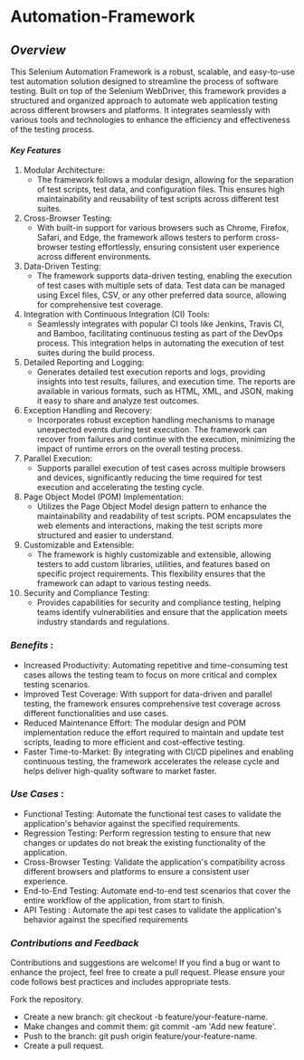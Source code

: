 # Automation-Framework
 
## _Overview_
This Selenium Automation Framework is a robust, scalable, and easy-to-use test automation solution designed to streamline the process of software testing. Built on top of the Selenium WebDriver, this framework provides a structured and organized approach to automate web application testing across different browsers and platforms. It integrates seamlessly with various tools and technologies to enhance the efficiency and effectiveness of the testing process.

#### _Key Features_
1. Modular Architecture:
    - The framework follows a modular design, allowing for the separation of test scripts, test data, and configuration files. This ensures high maintainability and reusability of test scripts across different test suites.
2. Cross-Browser Testing:
    - With built-in support for various browsers such as Chrome, Firefox, Safari, and Edge, the framework allows testers to perform cross-browser testing effortlessly, ensuring consistent user experience across different environments.
3. Data-Driven Testing:
    - The framework supports data-driven testing, enabling the execution of test cases with multiple sets of data. Test data can be managed using Excel files, CSV, or any other preferred data source, allowing for comprehensive test coverage.
4. Integration with Continuous Integration (CI) Tools:
    - Seamlessly integrates with popular CI tools like Jenkins, Travis CI, and Bamboo, facilitating continuous testing as part of the DevOps process. This integration helps in automating the execution of test suites during the build process.
5. Detailed Reporting and Logging:
    - Generates detailed test execution reports and logs, providing insights into test results, failures, and execution time. The reports are available in various formats, such as HTML, XML, and JSON, making it easy to share and analyze test outcomes.
6. Exception Handling and Recovery:
    - Incorporates robust exception handling mechanisms to manage unexpected events during test execution. The framework can recover from failures and continue with the execution, minimizing the impact of runtime errors on the overall testing process.
7. Parallel Execution:
    - Supports parallel execution of test cases across multiple browsers and devices, significantly reducing the time required for test execution and accelerating the testing cycle.
8. Page Object Model (POM) Implementation:
    - Utilizes the Page Object Model design pattern to enhance the maintainability and readability of test scripts. POM encapsulates the web elements and interactions, making the test scripts more structured and easier to understand.
9. Customizable and Extensible:
    - The framework is highly customizable and extensible, allowing testers to add custom libraries, utilities, and features based on specific project requirements. This flexibility ensures that the framework can adapt to various testing needs.
10.	Security and Compliance Testing:
    - Provides capabilities for security and compliance testing, helping teams identify vulnerabilities and ensure that the application meets industry standards and regulations.

### _Benefits_ :
- Increased Productivity: Automating repetitive and time-consuming test cases allows the testing team to focus on more critical and complex testing scenarios.
- Improved Test Coverage: With support for data-driven and parallel testing, the framework ensures comprehensive test coverage across different functionalities and use cases.
- Reduced Maintenance Effort: The modular design and POM implementation reduce the effort required to maintain and update test scripts, leading to more efficient and cost-effective testing.
- Faster Time-to-Market: By integrating with CI/CD pipelines and enabling continuous testing, the framework accelerates the release cycle and helps deliver high-quality software to market faster.

### _Use Cases_ :
- Functional Testing: Automate the functional test cases to validate the application's behavior against the specified requirements.
- Regression Testing: Perform regression testing to ensure that new changes or updates do not break the existing functionality of the application.
- Cross-Browser Testing: Validate the application's compatibility across different browsers and platforms to ensure a consistent user experience.
- End-to-End Testing: Automate end-to-end test scenarios that cover the entire workflow of the application, from start to finish.
- API Testing : Automate the api test cases to validate the application's behavior against the specified requirements

### _Contributions and Feedback_
Contributions and suggestions are welcome! If you find a bug or want to enhance the project, feel free to create a pull request. Please ensure your code follows best practices and includes appropriate tests.

Fork the repository.
- Create a new branch: git checkout -b feature/your-feature-name.
- Make changes and commit them: git commit -am 'Add new feature'.
- Push to the branch: git push origin feature/your-feature-name.
- Create a pull request.
